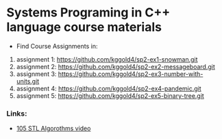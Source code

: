 # Systems Programing in C++ language course materials
* Find Course Assignments in:
1. assignment 1: https://github.com/kggold4/sp2-ex1-snowman.git
2. assignment 2: https://github.com/kggold4/sp2-ex2-messageboard.git
3. assignment 3: https://github.com/kggold4/sp2-ex3-number-with-units.git
4. assignment 4: https://github.com/kggold4/sp2-ex4-pandemic.git
5. assignment 5: https://github.com/kggold4/sp2-ex5-binary-tree.git


### Links:
* [105 STL Algorothms video](https://www.youtube.com/watch?v=bFSnXNIsK4A)
